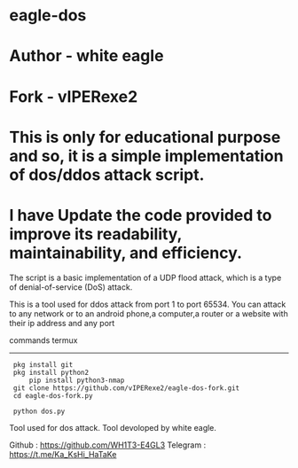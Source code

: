 # eagle-dos
# Author - white eagle
# Fork - vIPERexe2
# This is only for educational purpose and so, it is a simple implementation of dos/ddos attack script.
# I have Update the code provided to improve its readability, maintainability, and efficiency. 
The script is a basic implementation of a UDP flood attack, which is a type of denial-of-service (DoS) attack.


This is a  tool used for ddos attack from port 1 to port 65534.
You can attack to any network or to an android phone,a computer,a router or a website with their ip address and any port


commands termux
_______________
	 
	 pkg install git
	 pkg install python2
         pip install python3-nmap
	 git clone https://github.com/vIPERexe2/eagle-dos-fork.git
	 cd eagle-dos-fork.py

	 python dos.py
 


Tool used for dos attack.
Tool devoloped by white eagle.

Github   : https://github.com/WH1T3-E4GL3
Telegram : https://t.me/Ka_KsHi_HaTaKe
	

	
